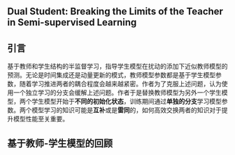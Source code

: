 ## Dual Student: Breaking the Limits of the Teacher in Semi-supervised Learning

## 引言
基于教师和学生结构的半监督学习，指导学生模型在扰动的添加下近似教师模型的预测。无论是时间集成还是动量更新的模式，教师模型参数都是基于学生模型参数，随着学习推进两者的耦合程度会越来越紧密。作者为了克服上述问题，认为使用一个独立学习的分支会缓解上述问题。作者于是替换教师模型为另外一个学生模型，两个学生模型开始于**不同的初始化状态**，训练期间通过**单独的分支**学习模型参数。两个模型学习的知识可能是**互补**或是**雷同**的，如何高效交换两者的知识对于提升模型性能至关重要。

## 基于教师-学生模型的回顾


